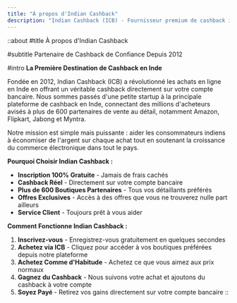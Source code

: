 ```yaml
---
title: "À propos d'Indian Cashback"
description: "Indian Cashback (ICB) - Fournisseur premium de cashback indien depuis 2012, aidant des millions d'acheteurs à économiser de l'argent tout en les connectant à plus de 600 partenaires de vente au détail, notamment Amazon, Flipkart, Myntra, et plus encore."
---
```


::about
#title
À propos d'Indian Cashback

#subtitle
Partenaire de Cashback de Confiance Depuis 2012

#intro
**La Première Destination de Cashback en Inde**

Fondée en 2012, Indian Cashback (ICB) a révolutionné les achats en ligne en Inde en offrant un véritable cashback directement sur votre compte bancaire. Nous sommes passés d'une petite startup à la principale plateforme de cashback en Inde, connectant des millions d'acheteurs avisés à plus de 600 partenaires de vente au détail, notamment Amazon, Flipkart, Jabong et Myntra.

Notre mission est simple mais puissante : aider les consommateurs indiens à économiser de l'argent sur chaque achat tout en soutenant la croissance du commerce électronique dans tout le pays.

**Pourquoi Choisir Indian Cashback :**

- **Inscription 100% Gratuite** - Jamais de frais cachés
- **Cashback Réel** - Directement sur votre compte bancaire
- **Plus de 600 Boutiques Partenaires** - Tous vos détaillants préférés
- **Offres Exclusives** - Accès à des offres que vous ne trouverez nulle part ailleurs
- **Service Client** - Toujours prêt à vous aider

**Comment Fonctionne Indian Cashback :**

1. **Inscrivez-vous** - Enregistrez-vous gratuitement en quelques secondes
2. **Achetez via ICB** - Cliquez pour accéder à vos boutiques préférées depuis notre plateforme
3. **Achetez Comme d'Habitude** - Achetez ce que vous aimez aux prix normaux
4. **Gagnez du Cashback** - Nous suivons votre achat et ajoutons du cashback à votre compte
5. **Soyez Payé** - Retirez vos gains directement sur votre compte bancaire
::
